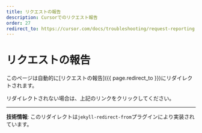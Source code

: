 ```yaml
---
title: リクエストの報告
description: Cursorでのリクエスト報告
order: 27
redirect_to: https://cursor.com/docs/troubleshooting/request-reporting
---
```


<!-- このページはJekyllのリダイレクトプラグインにより自動的にリダイレクトされます -->

# リクエストの報告

このページは自動的に[リクエストの報告]({{ page.redirect_to }})にリダイレクトされます。

リダイレクトされない場合は、上記のリンクをクリックしてください。

---

**技術情報**: このリダイレクトは`jekyll-redirect-from`プラグインにより実装されています。
